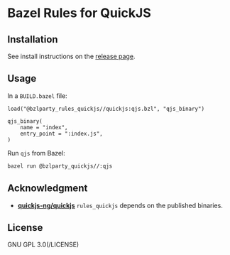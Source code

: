 # Bazel Rules for QuickJS

## Installation

See install instructions on the [release page](https://github.com/bzlparty/rules_quickjs/releases).

## Usage

In a `BUILD.bazel` file:

```starlark
load("@bzlparty_rules_quickjs//quickjs:qjs.bzl", "qjs_binary")

qjs_binary(
    name = "index",
    entry_point = ":index.js",
)
```

Run `qjs` from Bazel:

```bash
bazel run @bzlparty_quickjs//:qjs
```

## Acknowledgment

- [**quickjs-ng/quickjs**](https://github.com/quickjs-ng/quickjs) `rules_quickjs` depends on the published binaries.

## License

GNU GPL 3.0(/LICENSE)
